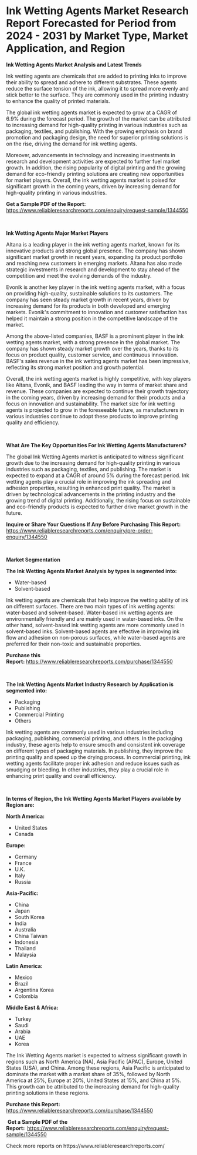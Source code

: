 <p><h1>Ink Wetting Agents Market Research Report Forecasted for Period from 2024 -  2031 by Market Type, Market Application, and Region</h1></p><p><strong>Ink Wetting Agents Market Analysis and Latest Trends</strong></p>
<p><p>Ink wetting agents are chemicals that are added to printing inks to improve their ability to spread and adhere to different substrates. These agents reduce the surface tension of the ink, allowing it to spread more evenly and stick better to the surface. They are commonly used in the printing industry to enhance the quality of printed materials.</p><p>The global ink wetting agents market is expected to grow at a CAGR of 6.9% during the forecast period. The growth of the market can be attributed to increasing demand for high-quality printing in various industries such as packaging, textiles, and publishing. With the growing emphasis on brand promotion and packaging design, the need for superior printing solutions is on the rise, driving the demand for ink wetting agents.</p><p>Moreover, advancements in technology and increasing investments in research and development activities are expected to further fuel market growth. In addition, the rising popularity of digital printing and the growing demand for eco-friendly printing solutions are creating new opportunities for market players. Overall, the ink wetting agents market is poised for significant growth in the coming years, driven by increasing demand for high-quality printing in various industries.</p></p>
<p><strong>Get a Sample PDF of the Report:&nbsp;</strong> <a href="https://www.reliableresearchreports.com/enquiry/request-sample/1344550">https://www.reliableresearchreports.com/enquiry/request-sample/1344550</a></p>
<p>&nbsp;</p>
<p><strong>Ink Wetting Agents Major Market Players</strong></p>
<p><p>Altana is a leading player in the ink wetting agents market, known for its innovative products and strong global presence. The company has shown significant market growth in recent years, expanding its product portfolio and reaching new customers in emerging markets. Altana has also made strategic investments in research and development to stay ahead of the competition and meet the evolving demands of the industry.</p><p>Evonik is another key player in the ink wetting agents market, with a focus on providing high-quality, sustainable solutions to its customers. The company has seen steady market growth in recent years, driven by increasing demand for its products in both developed and emerging markets. Evonik's commitment to innovation and customer satisfaction has helped it maintain a strong position in the competitive landscape of the market.</p><p>Among the above-listed companies, BASF is a prominent player in the ink wetting agents market, with a strong presence in the global market. The company has shown steady market growth over the years, thanks to its focus on product quality, customer service, and continuous innovation. BASF's sales revenue in the ink wetting agents market has been impressive, reflecting its strong market position and growth potential.</p><p>Overall, the ink wetting agents market is highly competitive, with key players like Altana, Evonik, and BASF leading the way in terms of market share and revenue. These companies are expected to continue their growth trajectory in the coming years, driven by increasing demand for their products and a focus on innovation and sustainability. The market size for ink wetting agents is projected to grow in the foreseeable future, as manufacturers in various industries continue to adopt these products to improve printing quality and efficiency.</p></p>
<p>&nbsp;</p>
<p><strong>What Are The Key Opportunities For Ink Wetting Agents Manufacturers?</strong></p>
<p><p>The global Ink Wetting Agents market is anticipated to witness significant growth due to the increasing demand for high-quality printing in various industries such as packaging, textiles, and publishing. The market is expected to expand at a CAGR of around 5% during the forecast period. Ink wetting agents play a crucial role in improving the ink spreading and adhesion properties, resulting in enhanced print quality. The market is driven by technological advancements in the printing industry and the growing trend of digital printing. Additionally, the rising focus on sustainable and eco-friendly products is expected to further drive market growth in the future.</p></p>
<p><strong>Inquire or Share Your Questions If Any Before Purchasing This Report:</strong> <a href="https://www.reliableresearchreports.com/enquiry/pre-order-enquiry/1344550">https://www.reliableresearchreports.com/enquiry/pre-order-enquiry/1344550</a></p>
<p>&nbsp;</p>
<p><strong>Market Segmentation</strong></p>
<p><strong>The Ink Wetting Agents Market Analysis by types is segmented into:</strong></p>
<p><ul><li>Water-based</li><li>Solvent-based</li></ul></p>
<p><p>Ink wetting agents are chemicals that help improve the wetting ability of ink on different surfaces. There are two main types of ink wetting agents: water-based and solvent-based. Water-based ink wetting agents are environmentally friendly and are mainly used in water-based inks. On the other hand, solvent-based ink wetting agents are more commonly used in solvent-based inks. Solvent-based agents are effective in improving ink flow and adhesion on non-porous surfaces, while water-based agents are preferred for their non-toxic and sustainable properties.</p></p>
<p><strong>Purchase this Report:&nbsp;</strong><a href="https://www.reliableresearchreports.com/purchase/1344550">https://www.reliableresearchreports.com/purchase/1344550</a></p>
<p>&nbsp;</p>
<p><strong>The Ink Wetting Agents Market Industry Research by Application is segmented into:</strong></p>
<p><ul><li>Packaging</li><li>Publishing</li><li>Commercial Printing</li><li>Others</li></ul></p>
<p><p>Ink wetting agents are commonly used in various industries including packaging, publishing, commercial printing, and others. In the packaging industry, these agents help to ensure smooth and consistent ink coverage on different types of packaging materials. In publishing, they improve the printing quality and speed up the drying process. In commercial printing, ink wetting agents facilitate proper ink adhesion and reduce issues such as smudging or bleeding. In other industries, they play a crucial role in enhancing print quality and overall efficiency.</p></p>
<p>&nbsp;</p>
<p><strong>In terms of Region, the Ink Wetting Agents Market Players available by Region are:</strong></p>
<p>
    <p> <strong> North America: </strong>
        <ul>
            <li>United States</li>
            <li>Canada</li>
        </ul>
        </p> 
    <p> <strong> Europe: </strong>
        <ul>
            <li>Germany</li>
            <li>France</li>
            <li>U.K.</li>
            <li>Italy</li>
            <li>Russia</li>
        </ul>
        </p> 
    <p> <strong> Asia-Pacific: </strong>
        <ul>
            <li>China</li>
            <li>Japan</li>
            <li>South Korea</li>
            <li>India</li>
            <li>Australia</li>
            <li>China Taiwan</li>
            <li>Indonesia</li>
            <li>Thailand</li>
            <li>Malaysia</li>
        </ul>
        </p> 
    <p> <strong> Latin America: </strong>
        <ul>
            <li>Mexico</li>
            <li>Brazil</li>
            <li>Argentina Korea</li>
            <li>Colombia</li>
        </ul>
        </p> 
    <p> <strong> Middle East & Africa: </strong>
        <ul>
            <li>Turkey</li>
            <li>Saudi</li>
            <li>Arabia</li>
            <li>UAE</li>
            <li>Korea</li>
        </ul>
    </p>
    </p>
<p><p>The Ink Wetting Agents market is expected to witness significant growth in regions such as North America (NA), Asia Pacific (APAC), Europe, United States (USA), and China. Among these regions, Asia Pacific is anticipated to dominate the market with a market share of 35%, followed by North America at 25%, Europe at 20%, United States at 15%, and China at 5%. This growth can be attributed to the increasing demand for high-quality printing solutions in these regions.</p></p>
<p><strong>Purchase this Report: </strong><a href="https://www.reliableresearchreports.com/purchase/1344550">https://www.reliableresearchreports.com/purchase/1344550</a></p>
<p>&nbsp;<strong>Get a Sample PDF of the Report:&nbsp;&nbsp;</strong><a href="https://www.reliableresearchreports.com/enquiry/request-sample/1344550">https://www.reliableresearchreports.com/enquiry/request-sample/1344550</a></p>
<p><strong></strong></p>
<p>Check more reports on https://www.reliableresearchreports.com/</p>
